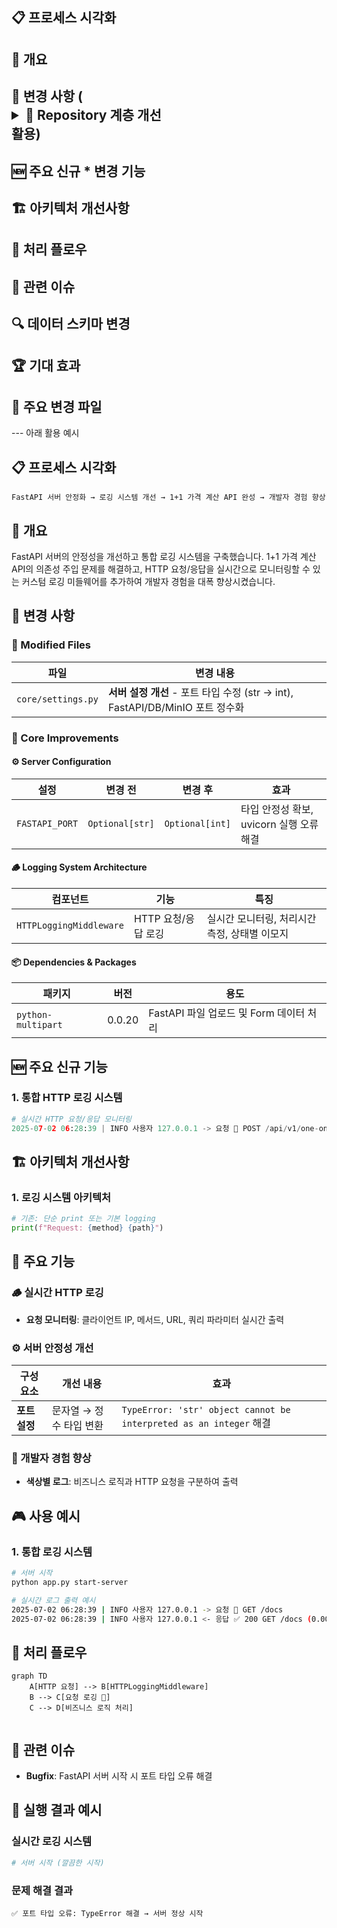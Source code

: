 ## 📋 프로세스 시각화
## 🎯 개요
## 🔄 변경 사항 (<details> <summary><strong>🔸 Repository 계층 개선</strong></summary></details> 활용)
## 🆕 주요 신규 * 변경 기능
## 🏗️ 아키텍처 개선사항
## 🔄 처리 플로우
## 🎯 관련 이슈
## 🔍 데이터 스키마 변경
## 🏆 기대 효과
## 📂 주요 변경 파일
--- 아래 활용 예시

## 📋 프로세스 시각화

```
FastAPI 서버 안정화 → 로깅 시스템 개선 → 1+1 가격 계산 API 완성 → 개발자 경험 향상
```

## 🎯 개요

FastAPI 서버의 안정성을 개선하고 통합 로깅 시스템을 구축했습니다. 1+1 가격 계산 API의 의존성 주입 문제를 해결하고, HTTP 요청/응답을 실시간으로 모니터링할 수 있는 커스텀 로깅 미들웨어를 추가하여 개발자 경험을 대폭 향상시켰습니다.

## 🔄 변경 사항

### 📝 Modified Files

|파일|변경 내용|
|---|---|
|`core/settings.py`|**서버 설정 개선** - 포트 타입 수정 (str → int), FastAPI/DB/MinIO 포트 정수화|


### 🔧 Core Improvements

#### ⚙️ Server Configuration

|설정|변경 전|변경 후|효과|
|---|---|---|---|
|`FASTAPI_PORT`|`Optional[str]`|`Optional[int]`|타입 안정성 확보, uvicorn 실행 오류 해결|


#### 🪵 Logging System Architecture

|컴포넌트|기능|특징|
|---|---|---|
|`HTTPLoggingMiddleware`|HTTP 요청/응답 로깅|실시간 모니터링, 처리시간 측정, 상태별 이모지|


#### 📦 Dependencies & Packages

|패키지|버전|용도|
|---|---|---|
|`python-multipart`|0.0.20|FastAPI 파일 업로드 및 Form 데이터 처리|

## 🆕 주요 신규 기능

### 1. **통합 HTTP 로깅 시스템**

```python
# 실시간 HTTP 요청/응답 모니터링
2025-07-02 06:28:39 | INFO 사용자 127.0.0.1 -> 요청 🔵 POST /api/v1/one-one-price
```

## 🏗️ 아키텍처 개선사항

### 1. **로깅 시스템 아키텍처**

```python
# 기존: 단순 print 또는 기본 logging
print(f"Request: {method} {path}")

```

## 🔧 주요 기능

### 🪵 실시간 HTTP 로깅

- **요청 모니터링**: 클라이언트 IP, 메서드, URL, 쿼리 파라미터 실시간 출력

### ⚙️ 서버 안정성 개선

|구성 요소|개선 내용|효과|
|---|---|---|
|**포트 설정**|문자열 → 정수 타입 변환|`TypeError: 'str' object cannot be interpreted as an integer` 해결|

### 🎨 개발자 경험 향상

- **색상별 로그**: 비즈니스 로직과 HTTP 요청을 구분하여 출력

## 🎮 사용 예시

### 1. 통합 로깅 시스템

```bash
# 서버 시작
python app.py start-server

# 실시간 로그 출력 예시
2025-07-02 06:28:39 | INFO 사용자 127.0.0.1 -> 요청 🔵 GET /docs
2025-07-02 06:28:39 | INFO 사용자 127.0.0.1 <- 응답 ✅ 200 GET /docs (0.001s)
```

## 🔄 처리 플로우

```mermaid
graph TD
    A[HTTP 요청] --> B[HTTPLoggingMiddleware]
    B --> C[요청 로깅 🔵]
    C --> D[비즈니스 로직 처리]
   
```

## 🎯 관련 이슈

- **Bugfix**: FastAPI 서버 시작 시 포트 타입 오류 해결

## 🚀 실행 결과 예시

### 실시간 로깅 시스템

```bash
# 서버 시작 (깔끔한 시작)
```

### 문제 해결 결과

```
✅ 포트 타입 오류: TypeError 해결 → 서버 정상 시작
```